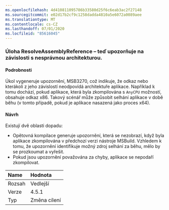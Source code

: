 ```yaml
---
ms.openlocfilehash: 4d410811095786b33580d25f6c6eab3ac2f27148
ms.sourcegitcommit: e02d17b2cf9c1258dadda4810a5e6072a0089aee
ms.translationtype: MT
ms.contentlocale: cs-CZ
ms.lasthandoff: 07/01/2020
ms.locfileid: "85616045"
---
```

### <a name="resolveassemblyreference-task-now-warns-of-dependencies-with-the-wrong-architecture"></a>Úloha ResolveAssemblyReference – teď upozorňuje na závislosti s nesprávnou architekturou.

#### <a name="details"></a>Podrobnosti

Úkol vygeneruje upozornění, MSB3270, což indikuje, že odkaz nebo kterákoli z jeho závislostí neodpovídá architektuře aplikace. Například k tomu dochází, pokud aplikace, která byla zkompilována s `AnyCPU` možností, obsahuje odkaz x86. Takový scénář může způsobit selhání aplikace v době běhu (v tomto případě, pokud je aplikace nasazená jako proces x64).

#### <a name="suggestion"></a>Návrh

Existují dvě oblasti dopadu:

- Opětovná kompilace generuje upozornění, která se nezobrazí, když byla aplikace zkompilována v předchozí verzi nástroje MSBuild. Vzhledem k tomu, že upozornění identifikuje možný zdroj selhání za běhu, mělo by se prozkoumat a vyřešit.
- Pokud jsou upozornění považována za chyby, aplikace se nepodaří zkompilovat.

| Name    | Hodnota       |
|:--------|:------------|
| Rozsah   | Vedlejší       |
| Verze | 4.5.1       |
| Typ    | Změna cílení |
